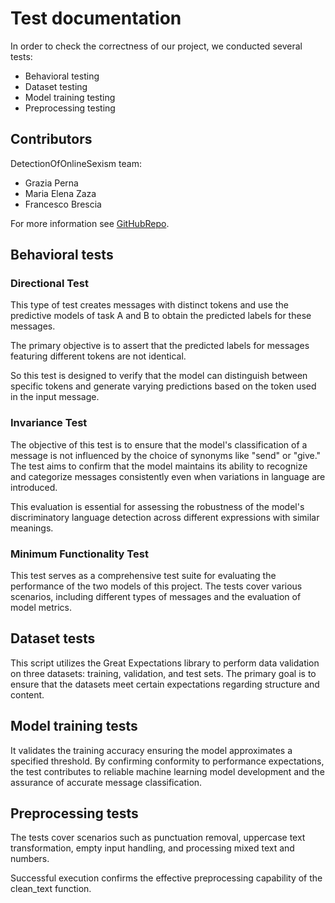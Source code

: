 
# Test documentation

In order to check the correctness of our project, we conducted several tests:
- Behavioral testing
- Dataset testing
- Model training testing
- Preprocessing testing

## Contributors

DetectionOfOnlineSexism team:
- Grazia Perna
- Maria Elena Zaza
- Francesco Brescia

For more information see [GitHubRepo](https://github.com/se4ai2324-uniba/DetectionOfOnlineSexism.git).

## Behavioral tests
### Directional Test

This type of test creates messages with distinct tokens and use the predictive models of task A and B to obtain the predicted labels for these messages. 

The primary objective is to assert that the predicted labels for messages featuring different tokens are not identical.

So this test is designed to verify that the model can distinguish between specific tokens and generate varying predictions based on the token used in the input message.

### Invariance Test

The objective of this test is to ensure that the model's classification of a message is not influenced by the choice of synonyms like "send" or "give." The test aims to confirm that the model maintains its ability to recognize and categorize messages consistently even when variations in language are introduced. 

This evaluation is essential for assessing the robustness of the model's discriminatory language detection across different expressions with similar meanings.

### Minimum Functionality Test

This test serves as a comprehensive test suite for evaluating the performance of the two models of this project. The tests cover various scenarios, including different types of messages and the evaluation of model metrics.

## Dataset tests

This script utilizes the Great Expectations library to perform data validation on three datasets: training, validation, and test sets. The primary goal is to ensure that the datasets meet certain expectations regarding structure and content.

## Model training tests

It validates the training accuracy ensuring the model approximates a specified threshold. By confirming conformity to performance expectations, the test contributes to reliable machine learning model development and the assurance of accurate message classification.

## Preprocessing tests

The tests cover scenarios such as punctuation removal, uppercase text transformation, empty input handling, and processing mixed text and numbers. 

Successful execution confirms the effective preprocessing capability of the clean_text function.

